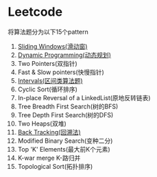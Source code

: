 # Leetcode
将算法题分为以下15个pattern

1. [Sliding Windows(滑动窗)](SlidingWindows)
2. [Dynamic Programming(动态规划)](DynamicProgramming)
3. Two Pointers(双指针)
4. Fast & Slow pointers(快慢指针)
5. [Intervals(区间类算法题)](Intervals)
6. Cyclic Sort(循环排序)
7. In-place Reversal of a LinkedList(原地反转链表)
8. Tree Breadth First Search(树的BFS)
9. Tree Depth First Search(树的DFS)
10. Two Heaps(双堆)
11. [Back Tracking(回溯法)](BackTrack)
12. Modified Binary Search(变种二分)
13. Top 'K' Elements(最大前K个元素)
14. K-war merge K-路归并
15. Topological Sort(拓扑排序)